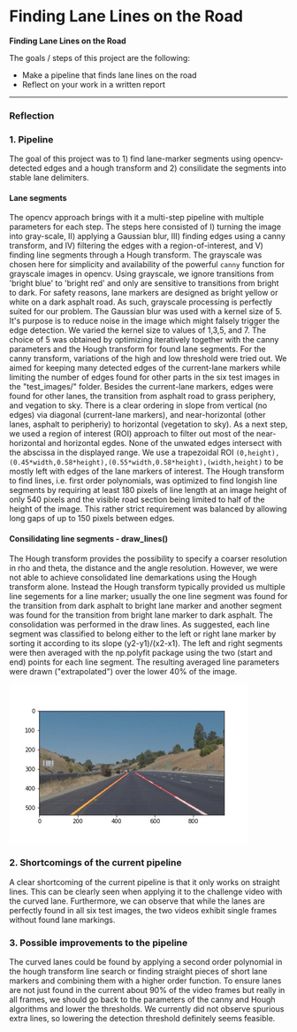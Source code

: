 # **Finding Lane Lines on the Road** 

**Finding Lane Lines on the Road**

The goals / steps of this project are the following:
* Make a pipeline that finds lane lines on the road
* Reflect on your work in a written report


[//]: # (Image References)

[image1]: ./examples/grayscale.jpg "Grayscale"

---

### Reflection

### 1. Pipeline
The goal of this project was to 1) find lane-marker segments using opencv-detected edges and a hough transform and 2) consilidate the segments into stable lane delimiters. 
#### Lane segments
The opencv approach brings with it a multi-step pipeline with multiple parameters for each step. The steps here consisted of I) turning the image into gray-scale, II) applying a Gaussian blur, III) finding edges using a canny transform, and IV) filtering the edges with a region-of-interest, and V) finding line segments through a Hough transform.
The grayscale was chosen here for simplicity and availability of the powerful `canny` function for grayscale images in opencv. Using grayscale, we ignore transitions from 'bright blue' to 'bright red' and only are sensitive to transitions from bright to dark. For safety reasons, lane markers are designed as bright yellow or white on a dark asphalt road. As such, grayscale processing is perfectly suited for our problem.
The Gaussian blur was used with a kernel size of 5. It's purpose is to reduce noise in the image which might falsely trigger the edge detection. We varied the kernel size to values of 1,3,5, and 7. The choice of 5 was obtained by optimizing iteratively together with the canny parameters and the Hough transform for found lane segments.
For the canny transform, variations of the high and low threshold were tried out. We aimed for keeping many detected edges of the current-lane markers while limiting the number of edges found for other parts in the six test images in the "test_images/" folder. Besides the current-lane markers, edges were found for other lanes, the transition from asphalt road to grass periphery, and vegation to sky. There is a clear ordering in slope from vertical (no edges) via diagonal (current-lane markers), and near-horizontal (other lanes, asphalt to peripheriy) to horizontal (vegetation to sky).
As a next step, we used a region of interest (ROI) approach to filter out most of the near-horizontal and horizontal egdes. None of the unwated edges intersect with the abscissa in the displayed range. We use a trapezoidal ROI `(0,height),(0.45*width,0.58*height),(0.55*width,0.58*height),(width,height)` to be mostly left with edges of the lane markers of interest.
The Hough transform to find lines, i.e. first order polynomials, was optimized to find longish line segments by requiring at least 180 pixels of line length at an image height of only 540 pixels and the visible road section being limited to half of the height of the image. This rather strict requirement was balanced by allowing long gaps of up to 150 pixels between edges. 

#### Consilidating line segments - draw_lines()
The Hough transform provides the possibility to specify a coarser resolution in rho and theta, the distance and the angle resolution. However, we were not able to achieve consolidated line demarkations using the Hough transform alone. Instead the Hough transform typically provided us multiple line segements for a line marker; usually the one line segment was found for the transition from dark asphalt to bright lane marker and another segment was found for the transition from bright lane marker to dark asphalt. The consolidation was performed in the draw lines. As suggested, each line segment was classified to belong either to the left or right lane marker by sorting it according to its slope (y2-y1)/(x2-x1). The left and right segments were then averaged with the np.polyfit package using the two (start and end) points for each line segment. The resulting averaged line parameters were drawn ("extrapolated") over the lower 40% of the image.

![alt text](test_images_output/solidYellowCurve2.jpg)


### 2. Shortcomings of the current pipeline
A clear shortcoming of the current pipeline is that it only works on straight lines. This can be clearly seen when applying it to the challenge video with the curved lane. 
Furthermore, we can observe that while the lanes are perfectly found in all six test images, the two videos exhibit single frames without found lane markings. 

### 3. Possible improvements to the pipeline
The curved lanes could be found by applying a second order polynomial in the hough transform line search or finding straight pieces of short lane markers and combining them with a higher order function.
To ensure lanes are not just found in the current about 90% of the video frames but really in all frames, we should go back to the parameters of the canny and Hough algorithms and lower the thresholds. We currently did not observe spurious extra lines, so lowering the detection threshold definitely seems feasible.
